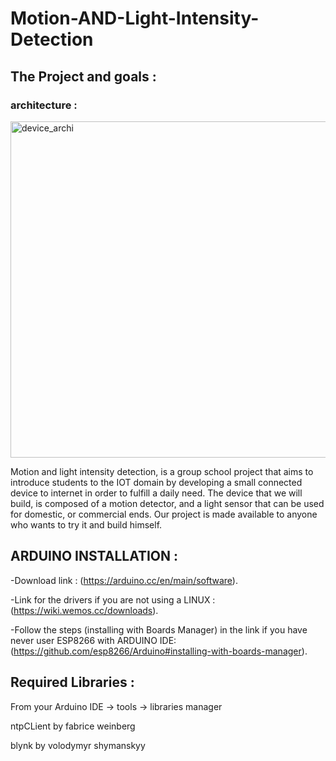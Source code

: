 # Motion-AND-Light-Intensity-Detection

## The Project and goals :

### architecture :
<img width="538" alt="device_archi" src="https://user-images.githubusercontent.com/36882252/56425920-7f404880-62b6-11e9-96c0-18470c863162.png">


Motion and light intensity detection, is a group school project that aims to introduce students to the IOT domain by developing a small connected device to internet in order to fulfill a daily need. The device that we will build, is composed of a motion detector, and a light sensor that can be used for domestic, or commercial ends. Our project is made available to anyone who wants to try it and build himself.

## ARDUINO INSTALLATION :
-Download link : (https://arduino.cc/en/main/software).

-Link for the drivers if you are not using a LINUX : (https://wiki.wemos.cc/downloads).

-Follow the steps (installing with Boards Manager) in the link if you have never user ESP8266 with ARDUINO IDE: (https://github.com/esp8266/Arduino#installing-with-boards-manager).

## Required Libraries :
From your Arduino IDE -> tools -> libraries manager

ntpCLient by fabrice weinberg

blynk by volodymyr shymanskyy

